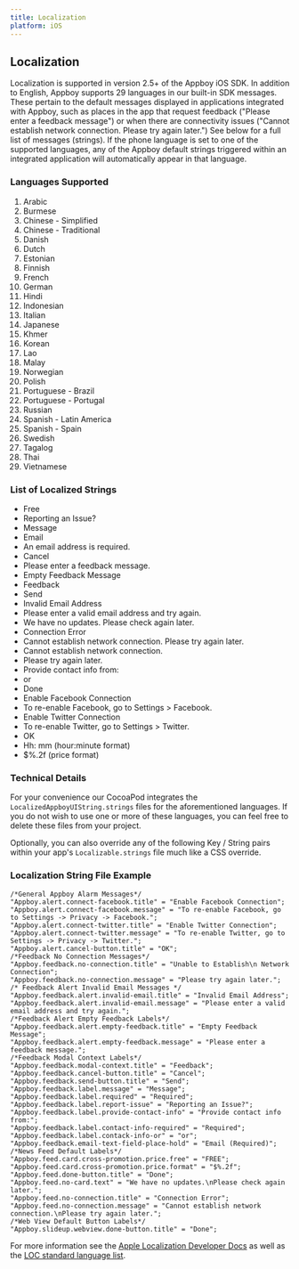 ```yaml
---
title: Localization
platform: iOS
---
```

## Localization

Localization is supported in version 2.5+ of the Appboy iOS SDK. In addition to English, Appboy supports 29 languages in our built-in SDK messages. These pertain to the default messages displayed in applications integrated with Appboy, such as places in the app that request feedback ("Please enter a feedback message") or when there are connectivity issues ("Cannot establish network connection. Please try again later.") See below for a full list of messages (strings). If the phone language is set to one of the supported languages, any of the Appboy default strings triggered within an integrated application will automatically appear in that language.

### Languages Supported
1. Arabic
2. Burmese
3. Chinese - Simplified
4. Chinese - Traditional
5. Danish
6. Dutch
7. Estonian
8. Finnish
9. French
10. German
11. Hindi
12. Indonesian
13. Italian
14. Japanese
15. Khmer
16. Korean
17. Lao
18. Malay
19. Norwegian
20. Polish
21. Portuguese - Brazil
22. Portuguese - Portugal
23. Russian
24. Spanish - Latin America
25. Spanish - Spain
26. Swedish
27. Tagalog
28. Thai
29. Vietnamese

### List of Localized Strings

- Free
- Reporting an Issue?
- Message
- Email
- An email address is required.
- Cancel
- Please enter a feedback message.
- Empty Feedback Message
- Feedback
- Send
- Invalid Email Address
- Please enter a valid email address and try again.
- We have no updates. Please check again later.
- Connection Error
- Cannot establish network connection. Please try again later.
- Cannot establish network connection.
- Please try again later.
- Provide contact info from:
- or
- Done
- Enable Facebook Connection
- To re-enable Facebook, go to Settings > Facebook.
- Enable Twitter Connection
- To re-enable Twitter, go to Settings > Twitter.
- OK
- Hh: mm (hour:minute format)
- $%.2f (price format)

### Technical Details

For your convenience our CocoaPod integrates the `LocalizedAppboyUIString.strings` files for the aforementioned languages. If you do not wish to use one or more of these languages, you can feel free to delete these files from your project.

Optionally, you can also override any of the following Key / String pairs within your app's `Localizable.strings` file much like a CSS override.

### Localization String File Example

```objc
/*General Appboy Alarm Messages*/
"Appboy.alert.connect-facebook.title" = "Enable Facebook Connection";
"Appboy.alert.connect-facebook.message" = "To re-enable Facebook, go to Settings -> Privacy -> Facebook.";
"Appboy.alert.connect-twitter.title" = "Enable Twitter Connection";
"Appboy.alert.connect-twitter.message" = "To re-enable Twitter, go to Settings -> Privacy -> Twitter.";
"Appboy.alert.cancel-button.title" = "OK";
/*Feedback No Connection Messages*/
"Appboy.feedback.no-connection.title" = "Unable to Establish\n Network Connection";
"Appboy.feedback.no-connection.message" = "Please try again later.";
/* Feedback Alert Invalid Email Messages */
"Appboy.feedback.alert.invalid-email.title" = "Invalid Email Address";
"Appboy.feedback.alert.invalid-email.message" = "Please enter a valid email address and try again.";
/*Feedback Alert Empty Feedback Labels*/
"Appboy.feedback.alert.empty-feedback.title" = "Empty Feedback Message";
"Appboy.feedback.alert.empty-feedback.message" = "Please enter a feedback message.";
/*Feedback Modal Context Labels*/
"Appboy.feedback.modal-context.title" = "Feedback";
"Appboy.feedback.cancel-button.title" = "Cancel";
"Appboy.feedback.send-button.title" = "Send";
"Appboy.feedback.label.message" = "Message";
"Appboy.feedback.label.required" = "Required";
"Appboy.feedback.label.report-issue" = "Reporting an Issue?";
"Appboy.feedback.label.provide-contact-info" = "Provide contact info from:";
"Appboy.feedback.label.contact-info-required" = "Required";
"Appboy.feedback.label.contack-info-or" = "or";
"Appboy.feedback.email-text-field-place-hold" = "Email (Required)";
/*News Feed Default Labels*/
"Appboy.feed.card.cross-promotion.price.free" = "FREE";
"Appboy.feed.card.cross-promotion.price.format" = "$%.2f";
"Appboy.feed.done-button.title" = "Done";
"Appboy.feed.no-card.text" = "We have no updates.\nPlease check again later.";
"Appboy.feed.no-connection.title" = "Connection Error";
"Appboy.feed.no-connection.message" = "Cannot establish network connection.\nPlease try again later.";
/*Web View Default Button Labels*/
"Appboy.slideup.webview.done-button.title" = "Done";
```

For more information see the [Apple Localization Developer Docs][3] as well as the [LOC standard language list][4].

[3]: https://developer.apple.com/library/ios/documentation/CoreFoundation/Reference/CFLocaleRef/
[4]: http://www.loc.gov/standards/iso639-2/php/English_list.php

